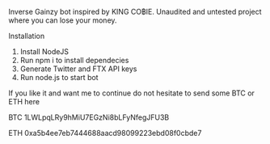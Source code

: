 Inverse Gainzy bot inspired by KING CO฿IE. Unaudited and untested project where you can lose your money. 


Installation
1. Install NodeJS
2. Run npm i to install dependecies
3. Generate Twitter and FTX API keys
4. Run node.js to start bot


If you like it and want me to continue do not hesitate to send some BTC or ETH here

BTC 1LWLpqLRy9hMiU7EGzNi8bLFyNfegJFU3B

ETH 0xa5b4ee7eb7444688aacd98099223ebd08f0cbde7

